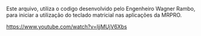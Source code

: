 Este arquivo, utiliza o codigo desenvolvido pelo Engenheiro Wagner Rambo, para iniciar a utilização do teclado matricial nas aplicações da MRPRO.


https://www.youtube.com/watch?v=ljjMUjV6Xbs